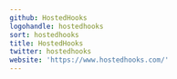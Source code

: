 ```yaml
---
github: HostedHooks
logohandle: hostedhooks
sort: hostedhooks
title: HostedHooks
twitter: hostedhooks
website: 'https://www.hostedhooks.com/'
---
```

